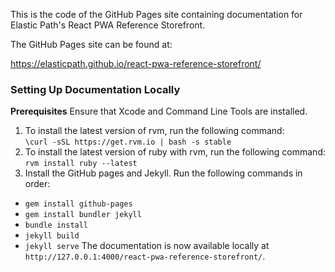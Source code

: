 This is the code of the GitHub Pages site containing documentation for Elastic Path's React PWA Reference Storefront.

The GitHub Pages site can be found at:

https://elasticpath.github.io/react-pwa-reference-storefront/


### Setting Up Documentation Locally
**Prerequisites** 
Ensure that Xcode and Command Line Tools are installed.

1. To install the latest version of rvm, run the following command:<br>
`\curl -sSL https://get.rvm.io | bash -s stable`
2. To install the latest version of ruby with rvm, run the following command:<br>
`rvm install ruby --latest`
3. Install the GitHub pages and Jekyll. Run the following commands in order:<br>
  * `gem install github-pages`
  * `gem install bundler jekyll`
  * `bundle install`
  * `jekyll build`
  * `jekyll serve`
The documentation is now available locally at `http://127.0.0.1:4000/react-pwa-reference-storefront/`.

